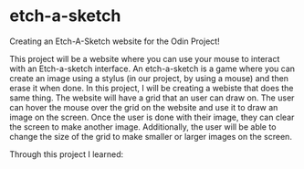 # etch-a-sketch
Creating an Etch-A-Sketch website for the Odin Project!

This project will be a website where you can use your mouse to interact with an Etch-a-sketch interface. An etch-a-sketch is a game where you can create an image using a stylus (in our project, by using a mouse) and then erase it when done. In this project, I will be creating a webiste that does the same thing. The website will have a grid that an user can draw on. The user can hover the mouse over the grid on the website and use it to draw an image on the screen. Once the user is done with their image, they can clear the screen to make another image. Additionally, the user will be able to change the size of the grid to make smaller or larger images on the screen.

Through this project I learned:



